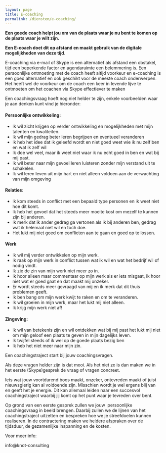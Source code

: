 ```yaml
---
layout: page
title: E-coaching
permalink: /diensten/e-coaching/
---
```


**Een goede coach helpt jou om van de plaats waar je nu bent te komen op de plaats waar je wilt zijn.** 

**Een E-coach doet dit op afstand en maakt gebruik van de digitale mogelijkheden van deze tijd.**

E-coaching via e-mail of Skype is een alternatief als afstand een obstakel, tijd een beperkende factor en agendaruimte een belemmering is.
Een persoonlijke ontmoeting met de coach heeft altijd voorkeur en e-coaching is een goed alternatief en ook geschikt voor de meeste coach onderwerpen.
Het heeft wel de voorkeur om de coach een keer in levende lijve te ontmoeten om het coachen via Skype effectiever te maken

Een coachingsvraag hoeft nog niet helder te zijn, enkele voorbeelden waar je aan denken kunt vind je hieronder:

#### Persoonlijke ontwikkeling:
- Ik wil zicht krijgen op verder ontwikkeling en mogelijkheden met mijn talenten en kwaliteiten.
- Ik wil mijn gedrag beter leren begrijpen en eventueel veranderen
- Ik heb het idee dat ik geleefd wordt en niet goed weet wie ik nu zelf ben en wat ik zelf wil
- Ik doe wel veel, maar ik weet niet waar ik nu echt goed in ben en wat bij mij past.
- Ik wil beter naar mijn gevoel leren luisteren zonder mijn verstand uit te schakelen.
- Ik wil leren leven uit mijn hart en niet alleen voldoen aan de verwachting van mijn omgeving

#### Relaties:
- Ik kom steeds in conflict met een bepaald type personen en ik weet niet hoe dit komt. 
- Ik heb het gevoel dat het steeds meer moeite kost om mezelf te kunnen zijn bij anderen.
- Ik merk dat ik ander gedrag ga vertonen als ik bij anderen ben, gedrag wat ik helemaal niet wil en toch doe.
- Het lukt mij niet goed om conflicten aan te gaan en goed op te lossen.

#### Werk
- Ik wil mij verder ontwikkelen op mijn werk.
- Ik raak op mijn werk in conflict tussen wat ik wil en wat het bedrijf wil of nodig vindt.
- Ik zie de zin van mijn werk niet meer zo in.
- Ik hoor alleen maar commentaar op mijn werk als er iets misgaat, ik hoor niet wat er goed gaat en dat maakt mij onzeker.
- Er wordt steeds meer gevraagd van mij en ik merk dat dit thuis problemen geeft.
- Ik ben bang om mijn werk kwijt te raken en om te veranderen.
- Ik wil groeien in mijn werk, maar het lukt mij niet alleen.
- Ik krijg mijn werk niet af!

#### Zingeving:
- Ik wil van betekenis zijn en wil ontdekken wat bij mij past
het lukt mij niet om mijn geloof een plaats te geven in mijn dagelijks leven.
- Ik twijfel steeds of ik wel op de goede plaats bezig ben
- Ik heb het niet meer naar mijn zin.

Een coachingstraject start bij jouw coachingsvragen.

Als deze vragen helder zijn is dat mooi. Als het niet zo is dan maken we in het eerste (Skype)gesprek de vraag of vragen concreet.

Iets wat jouw voortdurend boos maakt, onzeker, ontevreden maakt of juist nieuwsgierig kan al voldoende zijn. Misschien wordt je wel ergens blij van en geeft het je energie. Dit kan allemaal leiden naar een succesvol coachingstraject waarbij jij komt op het punt waar je tevreden over bent.

Op grond van een eerste gesprek zullen we jouw  persoonlijke coachingsvraag in beeld brengen. Daarbij zullen we de lijnen van het coachingstraject uitzetten en bespreken hoe we je streefdoelen kunnen realiseren.
In de contractering maken we heldere afspraken over de tijdsduur, de gezamenlijke inspanning en de kosten.

Voor meer info:

info@knot-consulting
